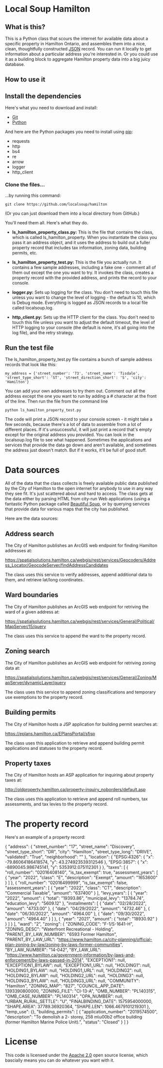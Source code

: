 # Local Soup Hamilton

## What is this?

This is a Python class that scours the internet for available data about a specific property in Hamilton Ontario, and assembles them into a nice, clean, thoughtfully constructed [JSON](https://www.w3schools.com/whatis/whatis_json.asp) record. You can run it locally to get information about a particular address you're interested in. Or you could use it as a building block to aggregate Hamilton property data into a big juicy database.

## How to use it

## Install the dependencies

Here's what you need to download and install:
- [Git](https://git-scm.com/downloads)
- [Python](https://www.python.org/downloads/)

And here are the Python packages you need to install using [pip](https://www.w3schools.com/python/python_pip.asp):
- requests
- http
- bs4
- re
- arrow
- logger
- http_client

### Clone the files...

...by running this command:

``git clone https://github.com/localsoup/hamilton``

(Or you can just download them into a local directory from GitHub.)

You'll need them all. Here's what they do.

- **ls_hamilton_property_class.py:** This is the file that contains the class, which is called ls_hamilton_property. When you instantiate the class you pass it an address object, and it uses the address to build out a fuller property record that includes tax information, zoning data, building permits, etc. 

- **ls_hamilton_property_test.py:** This is the file you actually run. It contains a few sample addresses, including a fake one - comment all of them out except the one you want to try. It invokes the class, creates a property record with the provided address, and prints the record to your console. 

- **logger.py:** Sets up logging for the class. You don't need to touch this file unless you want to change the level of logging - the default is 10, which is Debug mode. Everything is logged as JSON records to a local file called localsoup.log. 

- **http_client.py:** Sets up the HTTP client for the class. You don't need to touch this file unless you want to adjust the default timeout, the level of HTTP logging to your console (the default is none, it's all going into the log file), and the retry strategy. 

## Run the test file

The ls_hamilton_property_test.py file contains a bunch of sample address records that look like this:

``my_address = {'street_number': '73', 'street_name': 'Tisdale', 'street_type_short': 'ST', 'street_direction_short': 'S', 'city': 'Hamilton'}``

You can add your own addresses to try them out. Comment out all the address except the one you want to run by adding a # character at the front of the line. Then run the file from the command line

``python ls_hamilton_property_test.py``

The code will print a JSON record to your console screen - it might take a few seconds, because there's a lot of data to assemble from a lot of different places. If it's unsuccessful, it will just print a record that's empty except for the original address you provided. You can look in the localsoup.log file to see what happened. Sometimes the applications and services that provide the data go down and aren't available, and sometimes the address just doesn't match. But if it works, it'll be full of good stuff.


# Data sources

All of the data that the class collects is freely available public data published by the City of Hamilton to the open internet for anybody to use in any way they see fit. It's just scattered about and hard to access. The class gets at the data either by parsing HTML from city-run Web applications (using a fantastic Python package called [Beautiful Soup](https://www.crummy.com/software/BeautifulSoup/), or by querying services that provide data for various maps that the city has published.

Here are the data sources:

## Address search

The City of Hamilton publishes an ArcGIS web endpoint for finding Hamilton addresses at: 

https://spatialsolutions.hamilton.ca/webgis/rest/services/Geocoders/Address_Locator/GeocodeServer/findAddressCandidates

The class uses this service to verify addresses, append additional data to them, and retrieve lat/long coordinates.

## Ward boundaries

The City of Hamilton publishes an ArcGIS web endpoint for retriving the ward of a given address at:

https://spatialsolutions.hamilton.ca/webgis/rest/services/General/Political/MapServer/15/query

The class uses this service to append the ward to the property record.


## Zoning search

The City of Hamilton publishes an ArcGIS web endpoint for retriving zoning data at:

https://spatialsolutions.hamilton.ca/webgis/rest/services/General/Zoning/MapServer/dynamicLayer/query

The class uses this service to append zoning classifications and temporary use exemptions to the property record.


## Building permits

The City of Hamilton hosts a JSP application for building permit searches at:

https://eplans.hamilton.ca/EPlansPortal/sfjsp

The class uses this application to retrieve and append building permit applications and statuses to the property record.


## Property taxes

The City of Hamilton hosts an ASP application for inquiring about property taxes at:

http://oldproperty.hamilton.ca/property-inquiry_noborders/default.asp

The class uses this application to retrieve and append roll numbers, tax assessments, and tax levies to the property record.


# The property record

Here's an example of a property record:

{
    "address": {
        "street_number": "17",
        "street_name": "Discovery",
        "street_type_short": "DR",
        "city": "Hamilton",
        "street_type_long": "DRIVE",
        "validated": "True",
        "neighborhood": ""
    },
    "location": {
        "EPSG:4326": {
            "x": -79.86064186418574,
            "y": 43.274923539312546
        },
        "EPSG:3857": {
            "x": -8890045.986745141,
            "y": 5353912.075112301
        }
    },
    "taxes": [
        {
            "roll_number": "02016408140",
            "is_tax_exempt": true,
            "assessment_years": [
                {
                    "year": "2022",
                    "class": "E",
                    "description": "Exempt",
                    "amount": "1653600"
                }
            ]
        },
        {
            "roll_number": "02016499999",
            "is_tax_exempt": false,
            "assessment_years": [
                {
                    "year": "2022",
                    "class": "CT",
                    "description": "Commercial Taxable",
                    "amount": "637400"
                }
            ],
            "levy_years": [
                {
                    "year": "2022",
                    "amount": {
                        "total": "19393.86",
                        "municipal_levy": "13784.74",
                        "education_levy": "5609.12"
                    },
                    "installments": [
                        {
                            "date": "02/28/2022",
                            "amount": "4733.00"
                        },
                        {
                            "date": "04/29/2022",
                            "amount": "4732.46"
                        },
                        {
                            "date": "06/30/2022",
                            "amount": "4964.00"
                        },
                        {
                            "date": "09/30/2022",
                            "amount": "4964.40"
                        }
                    ]
                },
                {
                    "year": "2021",
                    "amount": {
                        "total": "18930.92"
                    }
                }
            ]
        }
    ],
    "ward": "2",
    "zoning": {
        "ZONING_CODE": "F-1/S-1641-H",
        "ZONING_DESC": "Waterfront Recreational - Holding",
        "PARENT_BY_LAW_NUMBER": "6593 Former Hamilton",
        "PARENT_BY_LAW_URL": "https://www.hamilton.ca/city-planning/official-plan-zoning-by-law/zoning-by-laws-former-communities",
        "BY_LAW_NUMBER": "14-042",
        "BY_LAW_URL": "https://www.hamilton.ca/government-information/by-laws-and-enforcement/by-laws-passed-in-2014",
        "EXCEPTION1": null,
        "EXCEPTION1_BYLAW": null,
        "EXCEPTION1_URL": null,
        "HOLDING1": null,
        "HOLDING1_BYLAW": null,
        "HOLDING1_URL": null,
        "HOLDING2": null,
        "HOLDING2_BYLAW": null,
        "HOLDING2_URL": null,
        "HOLDING3": null,
        "HOLDING3_BYLAW": null,
        "HOLDING3_URL": null,
        "COMMUNITY": "Hamilton",
        "ZONING_MAP": "827",
        "COUNCIL_APP_DATE": 1393390800000,
        "ZONING_FILE": "CI-13-A",
        "OMB_NUMBER": "PL140315",
        "OMB_CASE_NUMBER": "PL140314",
        "OPA_NUMBER": null,
        "URBAN_RURAL_SETTLE": "U",
        "FINALBINDING_DATE": 1575954000000,
        "SHAPE.AREA": 37789.36920364,
        "SHAPE.LEN": 1066.4679101219301
    },
    "temp_use": {},
    "building_permits": [
        {
            "application_number": "2019574500",
            "description": "To demolish a 2- storey, 258 m\u00b2 office building (former Hamilton Marine Police Unit).",
            "status": "Closed"
        }
    ]
}


# License

This code is licensed under the [Apache 2.0](https://www.apache.org/licenses/LICENSE-2.0) open source license, which bascially means you can do whatever you want with it.
